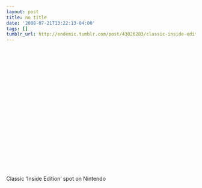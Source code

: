 ```yaml
---
layout: post
title: no title
date: '2008-07-21T13:22:13-04:00'
tags: []
tumblr_url: http://endemic.tumblr.com/post/43026283/classic-inside-edition-spot-on-nintendo
---
```

<object width="400" height="324"><param name="movie" value="http://www.youtube.com/v/yGFRi_ueq-M&amp;hl=en">
<param name="wmode" value="transparent">
<embed src="http://www.youtube.com/v/yGFRi_ueq-M&amp;hl=en" type="application/x-shockwave-flash" wmode="transparent" width="400" height="324"></embed></object>  

Classic ‘Inside Edition’ spot on Nintendo

